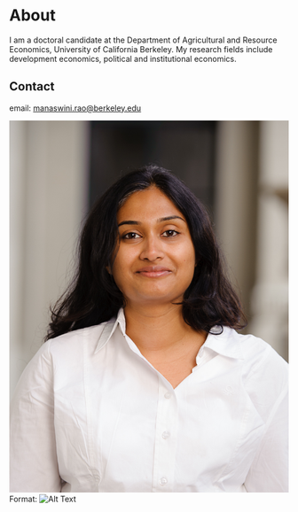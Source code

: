 # About

I am a doctoral candidate at the Department of Agricultural and Resource Economics, University of California Berkeley. My research fields include development economics, political and institutional economics. 

## Contact
email: manaswini.rao@berkeley.edu

![Headshot](/RAOPhoto_2014-8.jpg)
Format: ![Alt Text](url)
